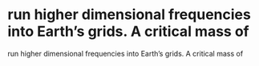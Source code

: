 # run higher dimensional frequencies into Earth’s grids. A critical mass of

run higher dimensional frequencies into Earth’s grids. A critical mass of